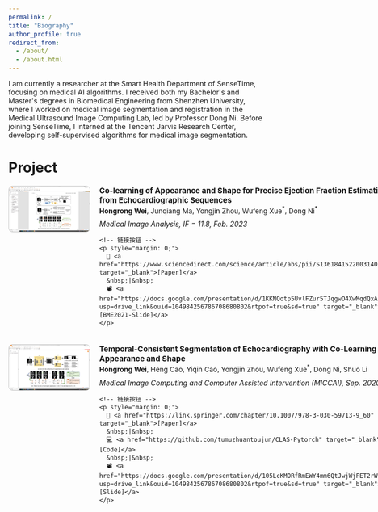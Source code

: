 ```yaml
---
permalink: /
title: "Biography"
author_profile: true
redirect_from: 
  - /about/
  - /about.html
---
```


I am currently a researcher at the Smart Health Department of SenseTime, focusing on medical AI algorithms.
I received both my Bachelor's and Master's degrees in Biomedical Engineering from Shenzhen University, 
where I worked on medical image segmentation and registration in the Medical Ultrasound Image Computing Lab, led by Professor Dong Ni.
Before joining SenseTime, I interned at the Tencent Jarvis Research Center, developing self-supervised algorithms for medical image segmentation.

# Project


<div style="display: flex; align-items: flex-start; margin-bottom: 1.5em;">

  <!-- 左侧图片 -->
  <div style="flex: 0 0 160px; margin-right: 20px;">
    <img src="/images/MCLAS.png" alt="project image" style="width: 100%; border-radius: 8px; border: 1px solid #ccc;">
  </div>

  <!-- 右侧文字 -->
  <div style="flex: 1;">
    <p style="margin: 0; font-size: 15px; font-weight: bold;">
      Co-learning of Appearance and Shape for Precise Ejection Fraction Estimation from Echocardiographic Sequences
    </p>
    <p style="margin: 0 0 10px 0; font-size: 13.5px;">
      <strong>Hongrong Wei</strong>, Junqiang Ma, Yongjin Zhou, Wufeng Xue<sup>*</sup>, Dong Ni<sup>*</sup>
    </p>
    <p style="margin: 2px 0 5px 0; font-size: 14px; font-style: italic;">
      Medical Image Analysis, IF = 11.8, Feb. 2023
    </p>

    <!-- 链接按钮 -->
    <p style="margin: 0;">
      🔗 <a href="https://www.sciencedirect.com/science/article/abs/pii/S1361841522003140" target="_blank">[Paper]</a>
      &nbsp;|&nbsp;
      📽️ <a href="https://docs.google.com/presentation/d/1KKNQotp5UvlFZur5TJqgwO4XwMqdQxAv/edit?usp=drive_link&ouid=104984256786708680802&rtpof=true&sd=true" target="_blank">[BME2021-Slide]</a>
    </p>
  </div>

</div>



<div style="display: flex; align-items: flex-start; margin-bottom: 1.5em;">

  <!-- 左侧图片 -->
  <div style="flex: 0 0 160px; margin-right: 20px;">
    <img src="/images/CLAS.png" alt="project image" style="width: 100%; border-radius: 8px; border: 1px solid #ccc;">
  </div>

  <!-- 右侧文字 -->
  <div style="flex: 1;">
    <p style="margin: 0; font-size: 15px; font-weight: bold;">
      Temporal-Consistent Segmentation of Echocardiography with Co-Learning from Appearance and Shape
    </p>
    <p style="margin: 0 0 10px 0; font-size: 13.5px;">
      <strong>Hongrong Wei</strong>, Heng Cao, Yiqin Cao, Yongjin Zhou, Wufeng Xue<sup>*</sup>, Dong Ni, Shuo Li
    </p>
    <p style="margin: 2px 0 5px 0; font-size: 14px; font-style: italic;">
      Medical Image Computing and Computer Assisted Intervention (MICCAI), Sep. 2020
    </p>

    <!-- 链接按钮 -->
    <p style="margin: 0;">
      🔗 <a href="https://link.springer.com/chapter/10.1007/978-3-030-59713-9_60" target="_blank">[Paper]</a>
      &nbsp;|&nbsp;
      💻 <a href="https://github.com/tumuzhuantoujun/CLAS-Pytorch" target="_blank">[Code]</a>
      &nbsp;|&nbsp;
      📽️ <a href="https://docs.google.com/presentation/d/105LcKMORfRmEWY4mm6QtJwjWjFET2rWH/edit?usp=drive_link&ouid=104984256786708680802&rtpof=true&sd=true" target="_blank">[Slide]</a>
    </p>
  </div>

</div>




